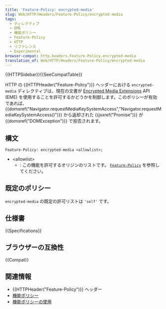```yaml
---
title: 'Feature-Policy: encrypted-media'
slug: Web/HTTP/Headers/Feature-Policy/encrypted-media
tags:
  - ディレクティブ
  - EME
  - 機能ポリシー
  - Feature-Policy
  - HTTP
  - リファレンス
  - Experimental
browser-compat: http.headers.Feature-Policy.encrypted-media
translation_of: Web/HTTP/Headers/Feature-Policy/encrypted-media
---
```

{{HTTPSidebar}}{{SeeCompatTable}}

HTTP の {{HTTPHeader("Feature-Policy")}} ヘッダーにおける `encrypted-media` ディレクティブは、現在の文書が [Encrypted Media Extensions](/ja/docs/Web/API/Encrypted_Media_Extensions_API) API (EME) を使用することを許可するかどうかを制御します。このポリシーが有効であれば、 {{domxref("Navigator.requestMediaKeySystemAccess","Navigator.requestMediaKeySystemAccess()")}} から返却された {{jsxref("Promise")}} が {{domxref("DOMException")}} で拒否されます。

## 構文

```
Feature-Policy: encrypted-media <allowlist>;
```

- \<allowlist>
  - : この機能を許可するオリジンのリストです。 [`Feature-Policy`](/ja/docs/Web/HTTP/Headers/Feature-Policy#syntax) を参照してください。

## 既定のポリシー

`encrypted-media` の既定の許可リストは `'self'` です。

## 仕様書

{{Specifications}}

## ブラウザーの互換性

{{Compat}}

## 関連情報

- {{HTTPHeader("Feature-Policy")}} ヘッダー
- [機能ポリシー](/ja/docs/Web/HTTP/Feature_Policy)
- [機能ポリシーの使用](/ja/docs/Web/HTTP/Feature_Policy/Using_Feature_Policy)
